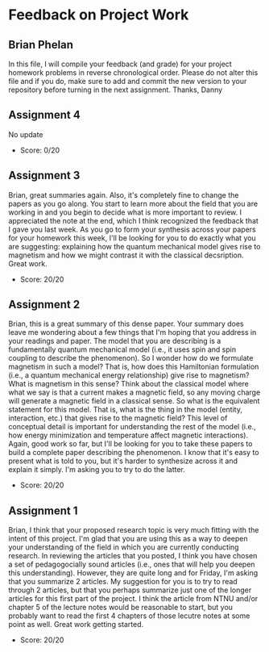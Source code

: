 # Feedback on Project Work
## Brian Phelan

In this file, I will compile your feedback (and grade) for your project homework problems in reverse chronological order. Please do not alter this file and if you do, make sure to add and commit the new version to your repository before turning in the next assignment. Thanks, Danny

## Assignment 4

No update

* Score: 0/20

## Assignment 3

Brian, great summaries again. Also, it's completely fine to change the papers as you go along. You start to learn more about the field that you are working in and you begin to decide what is more important to review. I appreciated the note at the end, which I think recognized the feedback that I gave you last week. As you go to form your synthesis across your papers for your homework this week, I'll be looking for you to do exactly what you are suggesting: explaining how the quantum mechanical model gives rise to magnetism and how we might contrast it with the classical decsription. Great work.

* Score: 20/20

## Assignment 2

Brian, this is a great summary of this dense paper. Your summary does leave me wondering about a few things that I'm hoping that you address in your readings and paper. The model that you are describing is a fundamentally quantum mechanical model (i.e., it uses spin and spin coupling to describe the phenomenon). So I wonder how do we formulate magnetism in such a model? That is, how does this Hamiltonian formulation (i.e., a quantum mechanical energy relationship) give rise to magnetism? What is magnetism in this sense? Think about the classical model where what we say is that a current makes a magnetic field, so any moving charge will generate a magnetic field in a classical sense. So what is the equivalent statement for this model. That is, what is the thing in the model (entity, interaction, etc.) that gives rise to the magnetic field? This level of conceptual detail is important for understanding the rest of the model (i.e., how energy minimization and temperature affect magnetic interactions). Again, good work so far, but I'll be looking for you to take these papers to build a complete paper describing the phenomenon. I know that it's easy to present what is told to you, but it's harder to synthesize across it and explain it simply. I'm asking you to try to do the latter.

* Score: 20/20

## Assignment 1

Brian, I think that your proposed research topic is very much fitting with the intent of this project. I'm glad that you are using this as a way to deepen your understanding of the field in which you are currently conducting research. In reviewing the articles that you posted, I think you have chosen a set of pedagogocially sound articles (i.e., ones that will help you deepen this understanding). However, they are quite long and for Friday, I'm asking that you summarize 2 articles. My suggestion for you is to try to read through 2 articles, but that you perhaps summarize just one of the longer articles for this first part of the project. I think the article from NTNU and/or chapter 5 of the lecture notes would be reasonable to start, but you probably want to read the first 4 chapters of those lecutre notes at some point as well. Great work getting started.

* Score: 20/20
